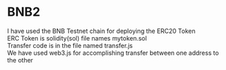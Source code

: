 # BNB2

I have used the BNB Testnet chain for deploying the ERC20 Token <br>
ERC Token is solidity(sol) file names mytoken.sol<br>
Transfer code is in the file named transfer.js<br>
We have used web3.js for accomplishing transfer between one address to the other
